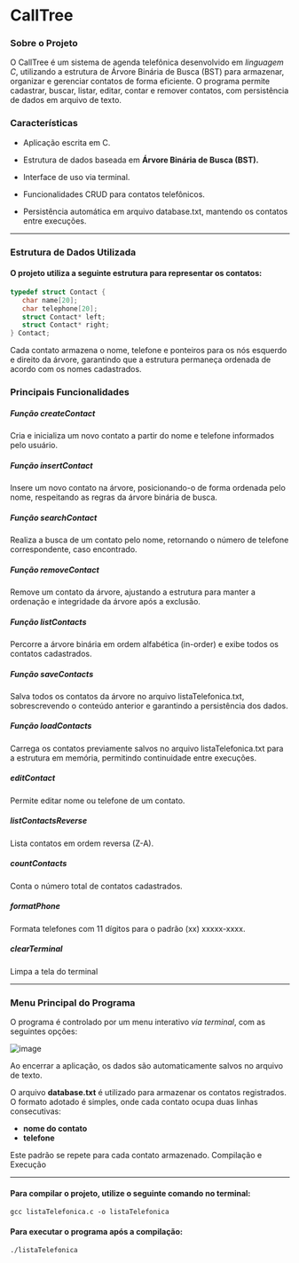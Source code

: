 # CallTree

### Sobre o Projeto

O CallTree é um sistema de agenda telefônica desenvolvido em *linguagem C*, utilizando a estrutura de Árvore Binária de Busca (BST) para armazenar, organizar e gerenciar contatos de forma eficiente. O programa permite cadastrar, buscar, listar, editar, contar e remover contatos, com persistência de dados em arquivo de texto.

### Características

 *   Aplicação escrita em C.

 *   Estrutura de dados baseada em **Árvore Binária de Busca (BST).**

 *   Interface de uso via terminal.

 *   Funcionalidades CRUD para contatos telefônicos.

 *  Persistência automática em arquivo database.txt, mantendo os contatos entre execuções.

---

### Estrutura de Dados Utilizada

#### O projeto utiliza a seguinte estrutura para representar os contatos:


 ```c
typedef struct Contact {                                                                                    
    char name[20];                                                                                         
    char telephone[20];                                                                                    
    struct Contact* left;                                                                                  
    struct Contact* right;                                                                              
} Contact;
 ```



  Cada contato armazena o nome, telefone e ponteiros para os nós esquerdo e direito da árvore, garantindo que a estrutura permaneça ordenada de acordo com os nomes cadastrados.

### Principais Funcionalidades

##### Função createContact

Cria e inicializa um novo contato a partir do nome e telefone informados pelo usuário.

##### Função insertContact

Insere um novo contato na árvore, posicionando-o de forma ordenada pelo nome, respeitando as regras da árvore binária de busca.

##### Função searchContact

Realiza a busca de um contato pelo nome, retornando o número de telefone correspondente, caso encontrado.

##### Função removeContact

Remove um contato da árvore, ajustando a estrutura para manter a ordenação e integridade da árvore após a exclusão.

##### Função listContacts

Percorre a árvore binária em ordem alfabética (in-order) e exibe todos os contatos cadastrados.

##### Função saveContacts

Salva todos os contatos da árvore no arquivo listaTelefonica.txt, sobrescrevendo o conteúdo anterior e garantindo a persistência dos dados.

##### Função loadContacts

Carrega os contatos previamente salvos no arquivo listaTelefonica.txt para a estrutura em memória, permitindo continuidade entre execuções.

##### editContact
Permite editar nome ou telefone de um contato.

##### listContactsReverse
Lista contatos em ordem reversa (Z-A).

##### countContacts
Conta o número total de contatos cadastrados.

##### formatPhone
Formata telefones com 11 dígitos para o padrão (xx) xxxxx-xxxx.

##### clearTerminal

Limpa a tela do terminal

---
### Menu Principal do Programa

O programa é controlado por um menu interativo *via terminal*, com as seguintes opções:
 
![image](https://github.com/user-attachments/assets/07493e1c-eb7f-47b7-84a8-70e31c6d7b1b)


Ao encerrar a aplicação, os dados são automaticamente salvos no arquivo de texto.

O arquivo **database.txt** é utilizado para armazenar os contatos registrados. O formato adotado é simples, onde cada contato ocupa duas linhas consecutivas:

* **nome do contato**
* **telefone**

Este padrão se repete para cada contato armazenado.
Compilação e Execução

---

#### Para compilar o projeto, utilize o seguinte comando no terminal:

`gcc listaTelefonica.c -o listaTelefonica`

#### Para executar o programa após a compilação:

`./listaTelefonica`
